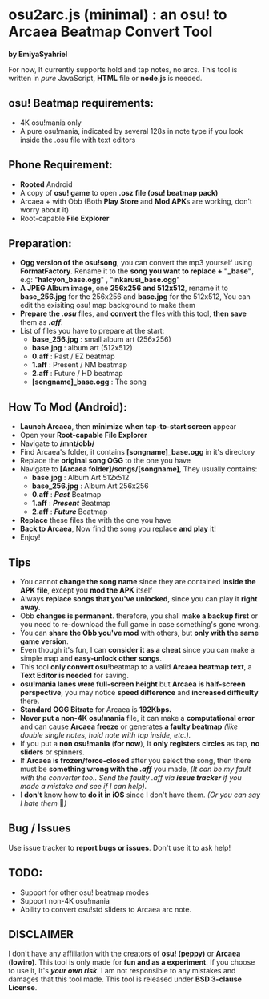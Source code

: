 # osu2arc.js (minimal) : an osu! to Arcaea Beatmap Convert Tool
**by EmiyaSyahriel**

For now, It currently supports hold and tap notes, no arcs. This tool is written in *pure* JavaScript, **HTML** file or **node.js** is needed.

## osu! Beatmap requirements:
- 4K osu!mania only
- A pure osu!mania, indicated by several 128s in note type if you look inside the .osu file with text editors

## Phone Requirement:
- **Rooted** Android
- A copy of **osu! game** to open **.osz file (osu! beatmap pack)**
- Arcaea + with Obb (Both **Play Store** and **Mod APK**s are working, don't worry about it)
- Root-capable **File Explorer**

## Preparation:
- **Ogg version of the osu!song**, you can convert the mp3 yourself using **FormatFactory**. Rename it to the **song you want to replace + "_base"**, e.g: "**halcyon_base.ogg**" , "**inkarusi_base.ogg**"
- **A JPEG Album image**, one **256x256 and 512x512**, rename it to **base_256.jpg** for the 256x256
  and **base.jpg** for the 512x512, You can edit the exisiting osu! map background to make them
- **Prepare the _.osu_** files, and **convert** the files with this tool, **then save** them as _**.aff**_. 
- List of files you have to prepare at the start:
  + **base_256.jpg** : small album art (256x256)
  + **base.jpg** : album art (512x512)
  + **0.aff** : Past / EZ beatmap
  + **1.aff** : Present / NM beatmap
  + **2.aff** : Future / HD beatmap
  + **[songname]_base.ogg** : The song

## How To Mod (Android):
- **Launch Arcaea**, then **minimize when tap-to-start screen** appear
- Open your **Root-capable File Explorer**
- Navigate to **/mnt/obb/**
- Find Arcaea's folder, it contains **[songname]_base.ogg** in it's directory
- Replace the **original song OGG** to the one you have
- Navigate to **[Arcaea folder]/songs/[songname]**, They usually contains:
  + **base.jpg** : Album Art 512x512
  + **base_256.jpg** : Album Art 256x256
  + **0.aff** : **_Past_** Beatmap
  + **1.aff** : _**Present**_ Beatmap
  + **2.aff** : _**Future**_ Beatmap
- **Replace** these files the with the one you have
- **Back to Arcaea**, Now find the song you replace **and play** it!
- Enjoy!

## Tips
- You cannot **change the song name** since they are contained **inside the APK file**, except you **mod the APK** itself
- Always **replace songs that you've unlocked**, since you can play it **right away**.
- Obb **changes is permanent**. therefore, you shall **make a backup first** or you need to re-download the full game in case something's gone wrong.
- You can **share the Obb you've mod** with others, but **only with the same game version**.
- Even though it's fun, I can **consider it as a cheat** since you can make a simple map and **easy-unlock other songs**.
- This tool **only convert osu**!beatmap to a valid **Arcaea beatmap text**, a **Text Editor is needed** for saving.
- **osu!mania lanes were full-screen height** but **Arcaea is half-screen perspective**, you may notice **speed difference** and **increased difficulty** there.
- **Standard OGG Bitrate** for Arcaea is **192Kbps.**
- **Never put a non-4K osu!mania** file, it can make a **computational error** and can cause **Arcaea freeze** or generates **a faulty beatmap** *(like double single notes, hold note with tap inside, etc.).*
- If you put a **non osu!mania** (**for now**), It **only registers circles** as tap, **no sliders** or spinners.
- If **Arcaea is frozen/force-closed** after you select the song, then there must be **something wrong with the _.aff_** you made, _(It can be my fault with the converter too.. Send the faulty .aff via **issue tracker** if you made a mistake and see if I can help)._
- I **don't** know how to **do it in iOS** since I don't have them. *(Or you can say I hate them* 🤫*)*

## Bug / Issues
Use issue tracker to **report bugs or issues**. Don't use it to ask help!

## TODO:
- Support for other osu! beatmap modes
- Support non-4K osu!mania
- Ability to convert osu!std sliders to Arcaea arc note.

## DISCLAIMER
I don't have any affiliation with the creators of **osu! (peppy)** or **Arcaea (lowiro)**.  This tool is only made for **fun and as a experiment**. If you choose to use it, It's ***your own risk***. I am not responsible to any mistakes and damages that this tool made. This tool is released under **BSD 3-clause License**.
